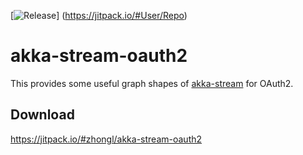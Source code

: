 [![Release](https://jitpack.io/v/User/Repo.svg)]
(https://jitpack.io/#User/Repo)

# akka-stream-oauth2

This provides some useful graph shapes of [akka-stream](https://doc.akka.io/docs/akka/current/stream/index.html) for OAuth2.

## Download

https://jitpack.io/#zhongl/akka-stream-oauth2

